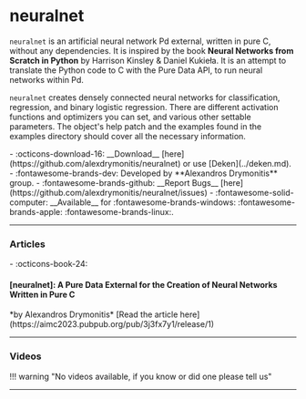 # neuralnet

`neuralnet` is an artificial neural network Pd external, written in pure C, without any dependencies. It is inspired by the book __Neural Networks from Scratch in Python__ by Harrison Kinsley & Daniel Kukieła. It is an attempt to translate the Python code to C with the Pure Data API, to run neural networks within Pd.

`neuralnet` creates densely connected neural networks for classification, regression, and binary logistic regression. There are different activation functions and optimizers you can set, and various other settable parameters. The object's help patch and the examples found in the examples directory should cover all the necessary information.


<div class="grid cards" markdown>
- :octicons-download-16: __Download__ [here](https://github.com/alexdrymonitis/neuralnet) or use [Deken](../deken.md).
- :fontawesome-brands-dev: Developed by **Alexandros Drymonitis** group.
- :fontawesome-brands-github: __Report Bugs__ [here](https://github.com/alexdrymonitis/neuralnet/issues)
- :fontawesome-solid-computer: __Available__ for :fontawesome-brands-windows: :fontawesome-brands-apple: :fontawesome-brands-linux:.
</div>

---
<h3>Articles</h3>

<div class="grid cards" markdown>
- :octicons-book-24: 
    <h4>[neuralnet]: A Pure Data External for the Creation of Neural Networks Written in Pure C</h4>
    *by Alexandros Drymonitis*  
    [Read the article here](https://aimc2023.pubpub.org/pub/3j3fx7y1/release/1)
</div>


---
<h3>Videos</h3>

!!! warning "No videos available, if you know or did one please tell us"

---


<script src="https://giscus.app/client.js"
        data-repo="charlesneimog/Awesome-Pd"
        data-repo-id="R_kgDOLaunFg"
        data-category="Announcements"
        data-category-id="DIC_kwDOLaunFs4CnXHy"
        data-mapping="title"
        data-strict="0"
        data-reactions-enabled="1"
        data-emit-metadata="0"
        data-input-position="bottom"
        data-theme="preferred_color_scheme"
        data-lang="en"
        crossorigin="anonymous"
        async>
</script>

